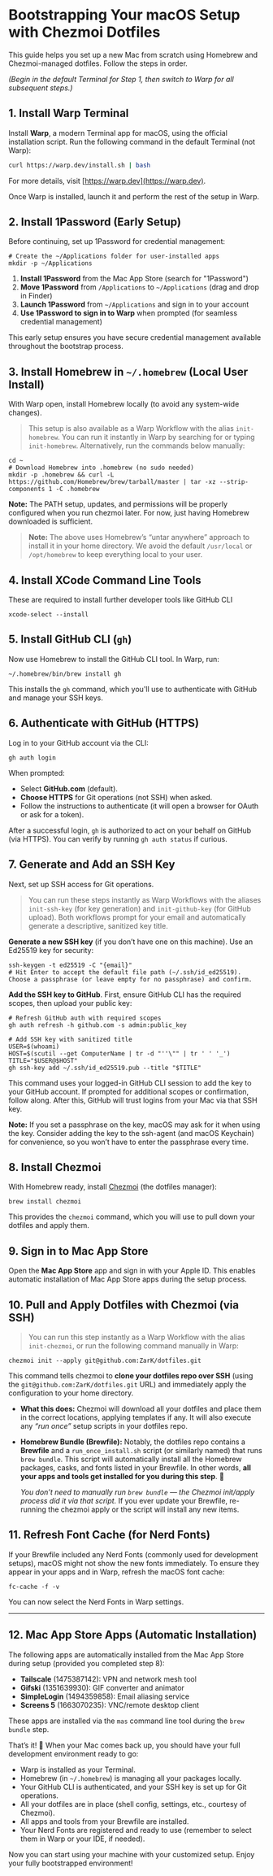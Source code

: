 # Bootstrapping Your macOS Setup with Chezmoi Dotfiles

This guide helps you  set up a new Mac from scratch using Homebrew and Chezmoi-managed dotfiles. Follow the steps in order. 

*(Begin in the default Terminal for Step 1, then switch to Warp for all subsequent steps.)*

## 1. Install Warp Terminal

Install **Warp**, a modern Terminal app for macOS, using the official installation script. Run the following command in the default Terminal (not Warp):

```sh
curl https://warp.dev/install.sh | bash
```

For more details, visit [https://warp.dev](https://warp.dev).

Once Warp is installed, launch it and perform the rest of the setup in Warp.

## 2. Install 1Password (Early Setup)

Before continuing, set up 1Password for credential management:

```shell
# Create the ~/Applications folder for user-installed apps
mkdir -p ~/Applications
```

1. **Install 1Password** from the Mac App Store (search for "1Password")
2. **Move 1Password** from `/Applications` to `~/Applications` (drag and drop in Finder)
3. **Launch 1Password** from `~/Applications` and sign in to your account
4. **Use 1Password to sign in to Warp** when prompted (for seamless credential management)

This early setup ensures you have secure credential management available throughout the bootstrap process.

## 3. Install Homebrew in `~/.homebrew` (Local User Install)

With Warp open, install Homebrew locally (to avoid any system-wide changes).

> This setup is also available as a Warp Workflow with the alias `init-homebrew`. You can run it instantly in Warp by searching for or typing `init-homebrew`. Alternatively, run the commands below manually:

```shell
cd ~
# Download Homebrew into .homebrew (no sudo needed)
mkdir -p .homebrew && curl -L https://github.com/Homebrew/brew/tarball/master | tar -xz --strip-components 1 -C .homebrew
```

**Note:** The PATH setup, updates, and permissions will be properly configured when you run chezmoi later. For now, just having Homebrew downloaded is sufficient.

> **Note:** The above uses Homebrew’s “untar anywhere” approach to install it in your home directory. We avoid the default `/usr/local` or `/opt/homebrew` to keep everything local to your user.

## 4. Install XCode Command Line Tools

These are required to install further developer tools like GitHub CLI

```shell
xcode-select --install
```

## 5. Install GitHub CLI (`gh`)

Now use Homebrew to install the GitHub CLI tool. In Warp, run:

```shell
~/.homebrew/bin/brew install gh
```

This installs the `gh` command, which you'll use to authenticate with GitHub and manage your SSH keys.

## 6. Authenticate with GitHub (HTTPS)

Log in to your GitHub account via the CLI:

```shell
gh auth login
```

When prompted:

* Select **GitHub.com** (default).
* **Choose HTTPS** for Git operations (not SSH) when asked.
* Follow the instructions to authenticate (it will open a browser for OAuth or ask for a token).

After a successful login, `gh` is authorized to act on your behalf on GitHub (via HTTPS). You can verify by running `gh auth status` if curious.

## 7. Generate and Add an SSH Key

Next, set up SSH access for Git operations.

> You can run these steps instantly as Warp Workflows with the aliases `init-ssh-key` (for key generation) and `init-github-key` (for GitHub upload). Both workflows prompt for your email and automatically generate a descriptive, sanitized key title.

**Generate a new SSH key** (if you don’t have one on this machine). Use an Ed25519 key for security:

  ```shell
  ssh-keygen -t ed25519 -C "{email}"
  # Hit Enter to accept the default file path (~/.ssh/id_ed25519). Choose a passphrase (or leave empty for no passphrase) and confirm.
  ```

**Add the SSH key to GitHub**. First, ensure GitHub CLI has the required scopes, then upload your public key:

  ```shell
  # Refresh GitHub auth with required scopes
  gh auth refresh -h github.com -s admin:public_key
  
  # Add SSH key with sanitized title
  USER=$(whoami)
  HOST=$(scutil --get ComputerName | tr -d "''\"" | tr ' ' '_')
  TITLE="$USER@$HOST"
  gh ssh-key add ~/.ssh/id_ed25519.pub --title "$TITLE"
  ```

This command uses your logged-in GitHub CLI session to add the key to your GitHub account. If prompted for additional scopes or confirmation, follow along. After this, GitHub will trust logins from your Mac via that SSH key.

**Note:** If you set a passphrase on the key, macOS may ask for it when using the key. Consider adding the key to the ssh-agent (and macOS Keychain) for convenience, so you won’t have to enter the passphrase every time.

## 8. Install Chezmoi

With Homebrew ready, install [Chezmoi](https://www.chezmoi.io/) (the dotfiles manager):

```shell
brew install chezmoi
```

This provides the `chezmoi` command, which you will use to pull down your dotfiles and apply them.

## 9. Sign in to Mac App Store

Open the **Mac App Store** app and sign in with your Apple ID. This enables automatic installation of Mac App Store apps during the setup process.

## 10. Pull and Apply Dotfiles with Chezmoi (via SSH)

> You can run this step instantly as a Warp Workflow with the alias `init-chezmoi`, or run the following command manually in Warp:

```shell
chezmoi init --apply git@github.com:ZarK/dotfiles.git
```

This command tells chezmoi to **clone your dotfiles repo over SSH** (using the `git@github.com:ZarK/dotfiles.git` URL) and immediately apply the configuration to your home directory.

* **What this does:** Chezmoi will download all your dotfiles and place them in the correct locations, applying templates if any. It will also execute any *“run once”* setup scripts in your dotfiles repo.

* **Homebrew Bundle (Brewfile):** Notably, the dotfiles repo contains a **Brewfile** and a `run_once_install.sh` script (or similarly named) that runs `brew bundle`. This script will automatically install all the Homebrew packages, casks, and fonts listed in your Brewfile. In other words, **all your apps and tools get installed for you during this step**. 🥳

  *You don’t need to manually run `brew bundle` — the Chezmoi init/apply process did it via that script.*  If you ever update your Brewfile, re-running the chezmoi apply or the script will install any new items.

## 11. Refresh Font Cache (for Nerd Fonts)

If your Brewfile included any Nerd Fonts (commonly used for development setups), macOS might not show the new fonts immediately. To ensure they appear in your apps and in Warp, refresh the macOS font cache:

```shell
fc-cache -f -v
```

You can now select the Nerd Fonts in Warp settings.

---

## 12. Mac App Store Apps (Automatic Installation)

The following apps are automatically installed from the Mac App Store during setup (provided you completed step 8):

- **Tailscale** (1475387142): VPN and network mesh tool
- **Gifski** (1351639930): GIF converter and animator  
- **SimpleLogin** (1494359858): Email aliasing service
- **Screens 5** (1663070235): VNC/remote desktop client

These apps are installed via the `mas` command line tool during the `brew bundle` step.


That’s it! 🎉 When your Mac comes back up, you should have your full development environment ready to go:

* Warp is installed as your Terminal.
* Homebrew (in `~/.homebrew`) is managing all your packages locally.
* Your GitHub CLI is authenticated, and your SSH key is set up for Git operations.
* All your dotfiles are in place (shell config, settings, etc., courtesy of Chezmoi).
* All apps and tools from your Brewfile are installed.
* Your Nerd Fonts are registered and ready to use (remember to select them in Warp or your IDE, if needed).

Now you can start using your machine with your customized setup. Enjoy your fully bootstrapped environment!
